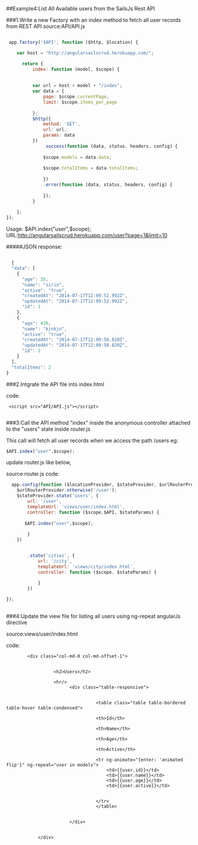 ##Example4:List All Available users from the SailsJs Rest API

###1.Write a new Factory with an index method to fetch all user records from REST API 
source:API/API.js

```javascript

 app.factory('$API', function ($http, $location) {

    var host = "http://angularsailscrud.herokuapp.com/";

	  return {
	      index: function (model, $scope) {
		
	      
		  var url = host + model + "/index";
		  var data = {
		      page: $scope.currentPage,
		      limit: $scope.items_per_page
		    
		  };
		  $http({
		      method: 'GET',
		      url: url,
		      params: data
		  })
		      .success(function (data, status, headers, config) {
			
			  $scope.models = data.data;
			  
			  $scope.totalItems = data.totalItems;
			
		      })
		      .error(function (data, status, headers, config) {
			
		      });
	      }
      
    };
});
```
Usage: $API.index("user",$scope);
URL:http://angularsailscrud.herokuapp.com/user?page=1&limit=10  

  #####JSON response:
```javascript

  {
  "data": [
    {
      "age": 35,
      "name": "sirin",
      "active": "true",
      "createdAt": "2014-07-17T12:09:52.992Z",
      "updatedAt": "2014-07-17T12:09:52.992Z",
      "id": 1
    },
    {
      "age": 436,
      "name": "kjnkjn",
      "active": "true",
      "createdAt": "2014-07-17T12:09:58.820Z",
      "updatedAt": "2014-07-17T12:09:58.820Z",
      "id": 2
    }
  ],
  "totalItems": 2
}
```
 

###2.Intgrate the API file into index.html

code:
```
 <script src="API/API.js"></script>
	       
```
###3:Call the API method "index" inside the anonymous controller attached to the "users" state inside router.js

This call will fetch all  user records when we access the path /users
eg:
```javascript
$API.index("user",$scope);
```

update router.js like below,

source:router.js
code:
```javascript
  app.config(function ($locationProvider, $stateProvider, $urlRouterProvider, $routeProvider) {
    $urlRouterProvider.otherwise('/user');
    $stateProvider.state('users', {
        url: '/user',
        templateUrl: 'views/user/index.html',
        controller: function ($scope,$API, $stateParams) {
	    
	   $API.index("user",$scope);
        
        }
    })


        .state('cities', {
            url: '/city',
            templateUrl: 'views/city/index.html',
            controller: function ($scope, $stateParams) {
             
            }
        })

});
	     
```

###4:Update the view file for listing all users using ng-repeat angularJs directive

source:views/user/index.html

code:

```
		<div class="col-md-8 col-md-offset-1">


				  <h2>Users</h2>
				
				  <hr/>
						<div class="table-responsive">
						
						
							      <table class="table table-bordered table-hover table-condensed">
								
								  <th>Id</th> 
								  
								  <th>Name</th> 
								  
								  <th>Age</th>
								  
								  <th>Active</th>
								  
								  <tr ng-animate="{enter: 'animated flip'}" ng-repeat="user in models">
								      <td>{{user.id}}</td>
								      <td>{{user.name}}</td>
								      <td>{{user.age}}</td>
								      <td>{{user.active}}</td>
								      

								  </tr>
							      </table>
						    

						</div>

		      
			</div>
```
